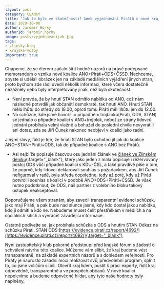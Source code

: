 ```yaml
---
layout: post
category: CLANKY
title: 'Jak to bylo ve skutečnosti? Aneb vyjednávání Pirátů o nové krajské koalici'
date: 2020-10-08
author: Jaromír Horký
authorId: jaromir.horky
image: posts/vyjednavanijak.jpg
tags: 
- zlinsky-kraj
- krajske-volby
important: true
---
```

Chápeme, že se éterem začalo šířit hodně názorů na právě podepsané memorandum o vzniku nové koalice ANO+Piráti+ODS+ČSSD. Nechceme, abyste si udělali obrázek jen na základě mediálních vyjádření jiných stran, proto bychom zde rádi uvedli několik informací, které včera dostatečně nezazněly nebo byly interpretovány jinak, než byla skutečnost.

*  Není pravda, že by hnutí STAN odmítlo nabídku od ANO, což nám následně potvrdili jak občanští demokraté, tak hnutí ANO. Hnutí STAN mělo lhůtu do středy do 18.00, oproti tomu Piráti měli lhůtu jen do 12.00. 
*  Na schůzce, kde jsme hovořili o případném trojbloku(Piráti, ODS, STAN) se jednalo o případné koalici s ANO+trojblok, neboť ze strany lidovců jednání probíhala velmi vlažně a bohužel do poslední chvíle nevyvrátili ani dotaz, zda se Jiří Čunek nakonec neobjeví v koalici jako radní. 

Jinými slovy, fakt je ten, že hnutí STAN bylo ochotno jít jak do koalice ANO+STAN+Piráti+ODS, tak do případné koalice s ANO bez Pirátů.

*  Asi nejblíže popisuje časovou osu jednání článek ve [článek ve Zlínském deníku](https://zlinsky.denik.cz/zpravy_region/ano-pirati-ods-a-cssd-nova-koalice-ve-zlinskem-kraji-je-na-spadnuti-20201007.html){:target="_blank"}, který jako jeden z mála popisuje i rezervovaný postoj ODS vůči případné koalici s KDU-ČSL,  a také pravdivě píše o tom, že poprvé, kdy lidovci deklarovali souhlas s požadavkem, aby Jiří Čunek nefiguroval v radě, byla středa dopoledne, tedy až poté, kdy už Piráti potvrdili souhlas s koalicí v podobě ANO+ODS+Piráti+ČSSD. Je však nutno podotknout, že ODS, náš partner z volebního bloku takový ústupek neakceptoval.

Doporučujeme všem stranám, aby zavedli transparentní evidenci schůzek, jako mají Piráti, a pak bude nad slunce jasné, kdy kdo dostal jakou nabídku, kdo ji odmítl a kdo ne. Nebudeme muset čelit přestřelkám v médiích a na sociálních sítích a vyvracet zavádějící informace.

Ostatně podívejte se, jak probíhala schůzka s ODS a hnutím STAN Odkaz na schůzku Piráti, STAN ODS:[https://evidence.pirati.cz/report/4692/](https://evidence.pirati.cz/report/4692/){:target="_blank"}

Nyní zastupitelský klub pokorně předstoupí před krajské fórum s žádostí o schválení návrhu této koalice. Můžeme vám slíbit, že kraj budeme vést transparentně, na základě expertních názorů a s dohledem veřejnosti. Pro Piráty je naprosto zásadní moci realizovat svůj předvolební program, splnit to, co jsme voličům slíbili. Otevřít kraj lidem, pustit k práci experty, řídit kraj odpovědně, transparentně a ve prospěch občanů. V nové koalici nepolevíme a budeme odpovědně hlídat, aby tyto naše hodnoty byly naplněny.


